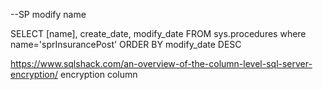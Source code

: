 --SP modify name


SELECT [name], create_date, modify_date
FROM sys.procedures where name='sprInsurancePost'
ORDER BY modify_date DESC


https://www.sqlshack.com/an-overview-of-the-column-level-sql-server-encryption/
encryption column
